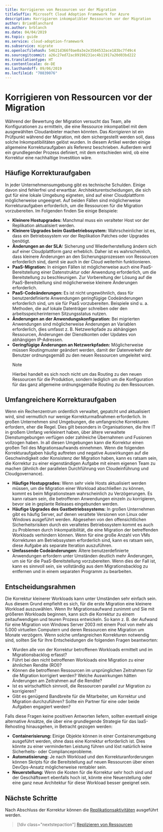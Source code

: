 ```yaml
---
title: Korrigieren von Ressourcen vor der Migration
titleSuffix: Microsoft Cloud Adoption Framework for Azure
description: Korrigieren inkompatibler Ressourcen vor der Migration
author: BrianBlanchard
ms.author: brblanch
ms.date: 04/04/2019
ms.topic: guide
ms.service: cloud-adoption-framework
ms.subservice: migrate
ms.openlocfilehash: 54621d366f0ae0a3e2e3504532ace183bc7f49c4
ms.sourcegitcommit: a26c27ed72ac89198231ec4b11917a20d03bd222
ms.translationtype: HT
ms.contentlocale: de-DE
ms.lasthandoff: 09/06/2019
ms.locfileid: "70839076"
---
```

# <a name="remediate-assets-prior-to-migration"></a>Korrigieren von Ressourcen vor der Migration

Während der Bewertung der Migration versucht das Team, alle Konfigurationen zu ermitteln, die eine Ressource inkompatibel mit dem ausgewählten Cloudanbieter machen könnten. Das *Korrigieren* ist ein Prüfpunkt während der Migration, mit dem sichergestellt werden soll, dass solche Inkompatibilitäten gelöst wurden. In diesem Artikel werden einige allgemeine Korrekturaufgaben als Referenz beschrieben. Außerdem wird ein grundlegender Prozess definiert, mit dem entschieden wird, ob eine Korrektur eine nachhaltige Investition wäre.

## <a name="common-remediation-tasks"></a>Häufige Korrekturaufgaben

In jeder Unternehmensumgebung gibt es technische Schulden. Einige davon sind fehlerfrei und erwartbar. Architekturentscheidungen, die sich gut für eine lokale Umgebung eigneten, sind auf einer Cloudplattform möglicherweise ungeeignet. Auf beiden Fällen sind möglicherweise Korrekturaufgaben erforderlich, um die Ressourcen für die Migration vorzubereiten. Im Folgenden finden Sie einige Beispiele:

- **Kleinere Hostupgrades:** Manchmal muss ein veralteter Host vor der Replikation aktualisiert werden.
- **Kleinere Upgrades beim Gastbetriebssystem:** Wahrscheinlicher ist es, dass ein Betriebssystem vor der Replikation Patches oder Upgrades benötigt.
- **Änderungen an der SLA:** Sicherung und Wiederherstellung ändern sich auf einer Cloudplattform ganz erheblich. Daher ist es wahrscheinlich, dass kleinere Änderungen an den Sicherungsprozessen von Ressourcen erforderlich sind, damit sie auch in der Cloud weiterhin funktionieren.
- **PaaS-Migration:** In einigen Fällen ist möglicherweise auch eine PaaS-Bereitstellung einer Datenstruktur oder Anwendung erforderlich, um die Bereitstellung zu beschleunigen. Zur Vorbereitung der Lösung auf die PaaS-Bereitstellung sind möglicherweise kleinere Änderungen erforderlich.
- **PaaS-Codeänderungen:** Es ist nicht ungewöhnlich, dass für benutzerdefinierte Anwendungen geringfügige Codeänderungen erforderlich sind, um sie für PaaS vorzubereiten. Beispiele sind u. a. Methoden, die auf lokale Datenträger schreiben oder den arbeitsspeicherinternen Sitzungsstatus nutzen.
- **Änderungen an der Anwendungskonfiguration:** Bei migrierten Anwendungen sind möglicherweise Änderungen an Variablen erforderlich, dies umfasst z. B. Netzwerkpfade zu abhängigen Ressourcen, Änderungen der Dienstkonten oder Updates von abhängigen IP-Adressen.
- **Geringfügige Änderungen an Netzwerkpfaden:** Möglicherweise müssen Routingmuster geändert werden, damit der Datenverkehr der Benutzer ordnungsgemäß zu den neuen Ressourcen umgeleitet wird.
    > [!NOTE]
    > Hierbei handelt es sich noch nicht um das Routing zu den neuen Ressourcen für die Produktion, sondern lediglich um die Konfiguration für das ganz allgemeine ordnungsgemäße Routing zu den Ressourcen.

## <a name="large-scale-remediation-tasks"></a>Umfangreichere Korrekturaufgaben

Wenn ein Rechenzentrum ordentlich verwaltet, gepatcht und aktualisiert wird, sind vermutlich nur wenige Korrekturmaßnahmen erforderlich. In großen Unternehmen sind Umgebungen, die umfangreiche Korrekturen erfordern, eher die Regel. Dies gilt besonders in Organisationen, die Ihre IT in großem Umfang verkleinert haben, über ältere verwaltete Dienstumgebungen verfügen oder zahlreiche Übernahmen und Fusionen vollzogen haben. In all diesen Umgebungen kann die Korrektur einen großen Teil des Migrationsaufwands einnehmen. Wenn die folgenden Korrekturaufgaben häufig auftreten und negative Auswirkungen auf die Geschwindigkeit oder Konsistenz der Migration haben, kann es ratsam sein, die Korrektur zu einer eigenständigen Aufgabe mit einem eigenen Team zu machen (ähnlich der parallelen Durchführung von Cloudeinführung und Cloudgovernance).

- **Häufige Hostupgrades:** Wenn sehr viele Hosts aktualisiert werden müssen, um die Migration einer Workload abschließen zu können, kommt es beim Migrationsteam wahrscheinlich zu Verzögerungen. Es kann ratsam sein, die betroffenen Anwendungen einzeln zu korrigieren, bevor sie in geplante Releases eingebunden werden.
- **Häufige Upgrades des Gastbetriebssystems:** In großen Unternehmen gibt es häufig Server, auf denen veraltete Versionen von Linux oder Windows ausgeführt werden. Abgesehen von den offensichtlichen Sicherheitsrisiken durch ein veraltetes Betriebssystem kommt es auch zu Problemen durch Inkompatibilität, die eine Migration der betreffenden Workloads verhindern können. Wenn für eine große Anzahl von VMs Korrekturen am Betriebssystem erforderlich sind, kann es ratsam sein, diese Aufgabe als separate Iteration auszuführen.
- **Umfassende Codeänderungen:** Ältere benutzerdefinierte Anwendungen erfordern unter Umständen deutlich mehr Änderungen, um sie für die PaaS-Bereitstellung vorzubereiten. Wenn dies der Fall ist, kann es sinnvoll sein, sie vollständig aus dem Migrationsbacklog zu entfernen und in einem separaten Programm zu bearbeiten.

## <a name="decision-framework"></a>Entscheidungsrahmen

Die Korrektur kleinerer Workloads kann unter Umständen sehr einfach sein. Aus diesem Grund empfiehlt es sich, für die erste Migration eine kleinere Workload auszuwählen. Wenn Ihr Migrationsaufwand zunimmt und Sie mit größeren Workloads beginnen, kann sich die Korrektur zu einem zeitaufwendigen und teuren Prozess entwickeln. So kann z. B. der Aufwand für eine Migration von Windows Server 2003 mit einem Pool von mehr als 5.000 virtuellen Computern und deren Ressourcen eine Migration um Monate verzögern. Wenn solche umfangreichen Korrekturen notwendig sind, sollten Sie für Ihre Entscheidungen die folgenden Fragen beantworten:

- Wurden alle von der Korrektur betroffenen Workloads ermittelt und im Migrationsbacklog erfasst?
- Führt bei den nicht betroffenen Workloads eine Migration zu einer ähnlichen Rendite (ROI)?
- Können die betroffenen Ressourcen im ursprünglichen Zeitrahmen für die Migration korrigiert werden? Welche Auswirkungen hätten Änderungen am Zeitrahmen auf die Rendite?
- Ist es wirtschaftlich sinnvoll, die Ressourcen parallel zur Migration zu korrigieren?
- Gibt es genügend Bandbreite für die Mitarbeiter, um Korrektur und Migration durchzuführen? Sollte ein Partner für eine oder beide Aufgaben engagiert werden?

Falls diese Fragen keine positiven Antworten liefern, sollten eventuell einige alternative Ansätze, die über eine grundlegende Strategie für das IaaS-Rehosting hinausgehen, in Betracht gezogen werden:

- **Containerisierung:** Einige Objekte können in einer Containerumgebung ausgeführt werden, ohne dass eine Korrektur erforderlich ist. Dies könnte zu einer verminderten Leistung führen und löst natürlich keine Sicherheits- oder Complianceprobleme.
- **Automatisierung:** Je nach Workload und den Korrekturanforderungen können Skripts für die Bereitstellung auf neuen Ressourcen über einen DevOps-Ansatz möglicherweise rentabler sein.
- **Neuerstellung:** Wenn die Kosten für die Korrektur sehr hoch sind und der Geschäftswert ebenfalls hoch ist, könnte eine Neuerstellung oder eine ganz neue Architektur für diese Workload besser geeignet sein.

## <a name="next-steps"></a>Nächste Schritte

Nach Abschluss der Korrektur können die [Replikationsaktivitäten](./replicate.md) ausgeführt werden.

> [!div class="nextstepaction"]
> [Replizieren von Ressourcen](./replicate.md)
